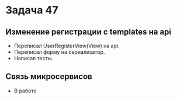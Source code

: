# Задача 47

## Изменение регистрации с templates на api

- Переписал UserRegisterView(View) на api.
- Переписал форму на сериализатор.
- Написал тесты.

## Связь микросервисов

- В работе